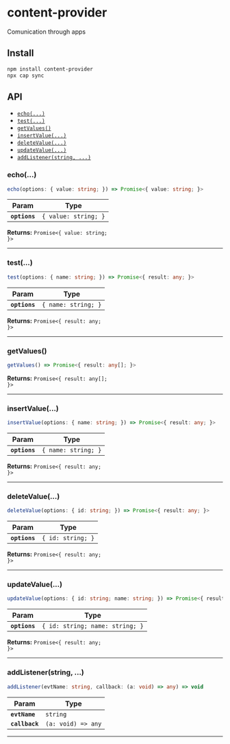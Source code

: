 # content-provider

Comunication through apps

## Install

```bash
npm install content-provider
npx cap sync
```

## API

<docgen-index>

* [`echo(...)`](#echo)
* [`test(...)`](#test)
* [`getValues()`](#getvalues)
* [`insertValue(...)`](#insertvalue)
* [`deleteValue(...)`](#deletevalue)
* [`updateValue(...)`](#updatevalue)
* [`addListener(string, ...)`](#addlistenerstring)

</docgen-index>

<docgen-api>
<!--Update the source file JSDoc comments and rerun docgen to update the docs below-->

### echo(...)

```typescript
echo(options: { value: string; }) => Promise<{ value: string; }>
```

| Param         | Type                            |
| ------------- | ------------------------------- |
| **`options`** | <code>{ value: string; }</code> |

**Returns:** <code>Promise&lt;{ value: string; }&gt;</code>

--------------------


### test(...)

```typescript
test(options: { name: string; }) => Promise<{ result: any; }>
```

| Param         | Type                           |
| ------------- | ------------------------------ |
| **`options`** | <code>{ name: string; }</code> |

**Returns:** <code>Promise&lt;{ result: any; }&gt;</code>

--------------------


### getValues()

```typescript
getValues() => Promise<{ result: any[]; }>
```

**Returns:** <code>Promise&lt;{ result: any[]; }&gt;</code>

--------------------


### insertValue(...)

```typescript
insertValue(options: { name: string; }) => Promise<{ result: any; }>
```

| Param         | Type                           |
| ------------- | ------------------------------ |
| **`options`** | <code>{ name: string; }</code> |

**Returns:** <code>Promise&lt;{ result: any; }&gt;</code>

--------------------


### deleteValue(...)

```typescript
deleteValue(options: { id: string; }) => Promise<{ result: any; }>
```

| Param         | Type                         |
| ------------- | ---------------------------- |
| **`options`** | <code>{ id: string; }</code> |

**Returns:** <code>Promise&lt;{ result: any; }&gt;</code>

--------------------


### updateValue(...)

```typescript
updateValue(options: { id: string; name: string; }) => Promise<{ result: any; }>
```

| Param         | Type                                       |
| ------------- | ------------------------------------------ |
| **`options`** | <code>{ id: string; name: string; }</code> |

**Returns:** <code>Promise&lt;{ result: any; }&gt;</code>

--------------------


### addListener(string, ...)

```typescript
addListener(evtName: string, callback: (a: void) => any) => void
```

| Param          | Type                             |
| -------------- | -------------------------------- |
| **`evtName`**  | <code>string</code>              |
| **`callback`** | <code>(a: void) =&gt; any</code> |

--------------------

</docgen-api>
